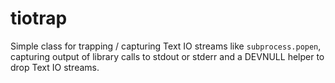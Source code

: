 # tiotrap

Simple class for trapping / capturing Text IO streams like `subprocess.popen`, capturing output of library calls to stdout or stderr and a DEVNULL helper to drop Text IO streams. 